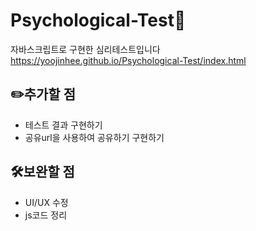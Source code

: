 # Psychological-Test📒
자바스크립트로 구현한 심리테스트입니다<br>
https://yoojinhee.github.io/Psychological-Test/index.html

## ✏️추가할 점
* 테스트 결과 구현하기
* 공유url을 사용하여 공유하기 구현하기

## 🛠️보완할 점
* UI/UX 수정
* js코드 정리



